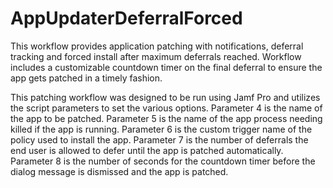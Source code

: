 # AppUpdaterDeferralForced

This workflow provides application patching with notifications, deferral tracking and forced install after maximum
deferrals reached. Workflow includes a customizable countdown timer on the final deferral to ensure the app gets
patched in a timely fashion. 

This patching workflow was designed to be run using Jamf Pro and utilizes the script parameters to set the various
options. Parameter 4 is the name of the app to be patched. Parameter 5 is the name of the app process needing
killed if the app is running. Parameter 6 is the custom trigger name of the policy used to install the app.
Parameter 7 is the number of deferrals the end user is allowed to defer until the app is patched automatically.
Parameter 8 is the number of seconds for the countdown timer before the dialog message is dismissed and the app is 
patched. 
